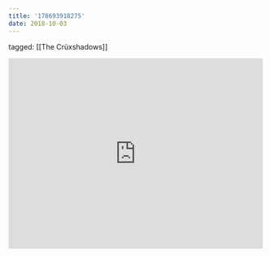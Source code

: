```yaml
---
title: '178693918275'
date: 2018-10-03
---
```

tagged: [[The Crüxshadows]]
<iframe allow="accelerometer; autoplay; clipboard-write; encrypted-media; gyroscope; picture-in-picture" allowfullscreen="" frameborder="0" height="375" id="youtube_iframe" src="https://www.youtube.com/embed/F-ZNe8FSwrY?feature=oembed&amp;enablejsapi=1&amp;origin=https://safe.txmblr.com&amp;wmode=opaque" width="500"></iframe>